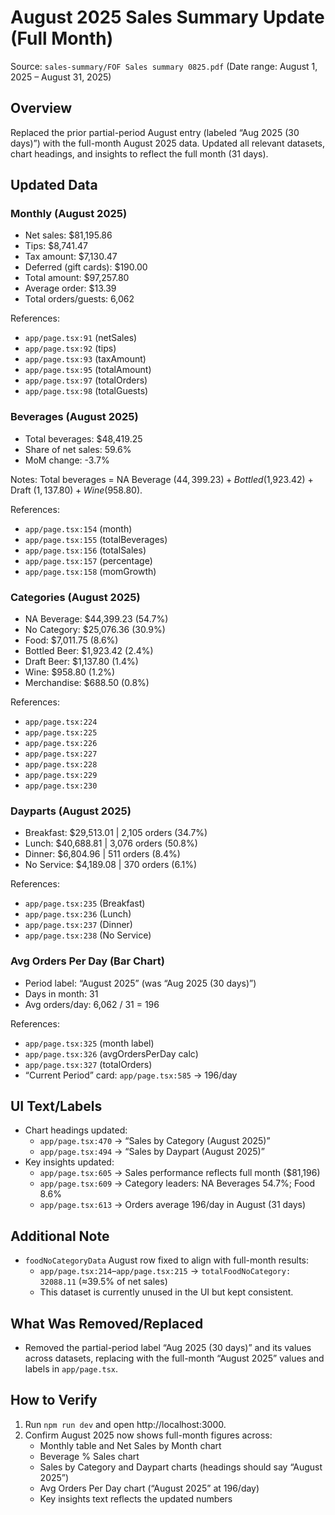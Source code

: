 # August 2025 Sales Summary Update (Full Month)

Source: `sales-summary/FOF Sales summary 0825.pdf` (Date range: August 1, 2025 – August 31, 2025)

## Overview

Replaced the prior partial-period August entry (labeled “Aug 2025 (30 days)”) with the full-month August 2025 data. Updated all relevant datasets, chart headings, and insights to reflect the full month (31 days).

## Updated Data

### Monthly (August 2025)
- Net sales: $81,195.86
- Tips: $8,741.47
- Tax amount: $7,130.47
- Deferred (gift cards): $190.00
- Total amount: $97,257.80
- Average order: $13.39
- Total orders/guests: 6,062

References:
- `app/page.tsx:91` (netSales)
- `app/page.tsx:92` (tips)
- `app/page.tsx:93` (taxAmount)
- `app/page.tsx:95` (totalAmount)
- `app/page.tsx:97` (totalOrders)
- `app/page.tsx:98` (totalGuests)

### Beverages (August 2025)
- Total beverages: $48,419.25
- Share of net sales: 59.6%
- MoM change: -3.7%

Notes: Total beverages = NA Beverage ($44,399.23) + Bottled ($1,923.42) + Draft ($1,137.80) + Wine ($958.80).

References:
- `app/page.tsx:154` (month)
- `app/page.tsx:155` (totalBeverages)
- `app/page.tsx:156` (totalSales)
- `app/page.tsx:157` (percentage)
- `app/page.tsx:158` (momGrowth)

### Categories (August 2025)
- NA Beverage: $44,399.23 (54.7%)
- No Category: $25,076.36 (30.9%)
- Food: $7,011.75 (8.6%)
- Bottled Beer: $1,923.42 (2.4%)
- Draft Beer: $1,137.80 (1.4%)
- Wine: $958.80 (1.2%)
- Merchandise: $688.50 (0.8%)

References:
- `app/page.tsx:224`
- `app/page.tsx:225`
- `app/page.tsx:226`
- `app/page.tsx:227`
- `app/page.tsx:228`
- `app/page.tsx:229`
- `app/page.tsx:230`

### Dayparts (August 2025)
- Breakfast: $29,513.01 | 2,105 orders (34.7%)
- Lunch: $40,688.81 | 3,076 orders (50.8%)
- Dinner: $6,804.96 | 511 orders (8.4%)
- No Service: $4,189.08 | 370 orders (6.1%)

References:
- `app/page.tsx:235` (Breakfast)
- `app/page.tsx:236` (Lunch)
- `app/page.tsx:237` (Dinner)
- `app/page.tsx:238` (No Service)

### Avg Orders Per Day (Bar Chart)
- Period label: “August 2025” (was “Aug 2025 (30 days)”) 
- Days in month: 31
- Avg orders/day: 6,062 / 31 = 196

References:
- `app/page.tsx:325` (month label)
- `app/page.tsx:326` (avgOrdersPerDay calc)
- `app/page.tsx:327` (totalOrders)
- “Current Period” card: `app/page.tsx:585` → 196/day

## UI Text/Labels
- Chart headings updated:
  - `app/page.tsx:470` → “Sales by Category (August 2025)”
  - `app/page.tsx:494` → “Sales by Daypart (August 2025)”
- Key insights updated:
  - `app/page.tsx:605` → Sales performance reflects full month ($81,196)
  - `app/page.tsx:609` → Category leaders: NA Beverages 54.7%; Food 8.6%
  - `app/page.tsx:613` → Orders average 196/day in August (31 days)

## Additional Note
- `foodNoCategoryData` August row fixed to align with full-month results:
  - `app/page.tsx:214`–`app/page.tsx:215` → `totalFoodNoCategory: 32088.11` (≈39.5% of net sales)
  - This dataset is currently unused in the UI but kept consistent.

## What Was Removed/Replaced
- Removed the partial-period label “Aug 2025 (30 days)” and its values across datasets, replacing with the full-month “August 2025” values and labels in `app/page.tsx`.

## How to Verify
1. Run `npm run dev` and open http://localhost:3000.
2. Confirm August 2025 now shows full-month figures across:
   - Monthly table and Net Sales by Month chart
   - Beverage % Sales chart
   - Sales by Category and Daypart charts (headings should say “August 2025”)
   - Avg Orders Per Day chart (“August 2025” at 196/day)
   - Key insights text reflects the updated numbers

